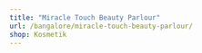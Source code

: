 ```yaml
---
title: "Miracle Touch Beauty Parlour"
url: /bangalore/miracle-touch-beauty-parlour/
shop: Kosmetik
---
```

